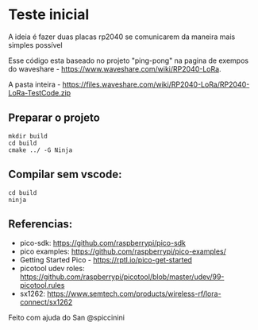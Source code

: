 # Teste inicial

A ideia é fazer duas placas rp2040 se comunicarem da maneira mais simples possível

Esse código esta baseado no projeto "ping-pong" na pagina de exempos do waveshare - https://www.waveshare.com/wiki/RP2040-LoRa.

A pasta inteira - https://files.waveshare.com/wiki/RP2040-LoRa/RP2040-LoRa-TestCode.zip


## Preparar o projeto

```
mkdir build
cd build
cmake ../ -G Ninja
```

## Compilar sem vscode:

```
cd build
ninja
```

## Referencias:

- pico-sdk: https://github.com/raspberrypi/pico-sdk
- pico examples: https://github.com/raspberrypi/pico-examples/
- Getting Started Pico - https://rptl.io/pico-get-started
- picotool udev roles: https://github.com/raspberrypi/picotool/blob/master/udev/99-picotool.rules
- sx1262: https://www.semtech.com/products/wireless-rf/lora-connect/sx1262

Feito com ajuda do San @spiccinini